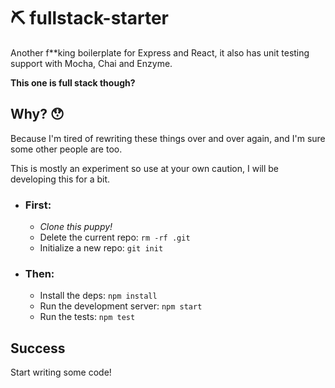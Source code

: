 # ⛏ fullstack-starter

Another f\*\*king boilerplate for Express and React, it also has unit testing support with Mocha, Chai and Enzyme.

**This one is full stack though?**

## Why? 😯

Because I'm tired of rewriting these things over and over again, and I'm sure some other people are too.

This is mostly an experiment so use at your own caution, I will be developing this for a bit.

* ### First:
   * *Clone this puppy!*
    * Delete the current repo: `rm -rf .git`
    * Initialize a new repo: `git init`
* ### Then:
    * Install the deps: `npm install`
    * Run the development server: `npm start`
    * Run the tests: `npm test`

## Success

Start writing some code!
